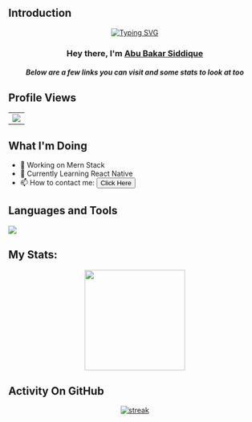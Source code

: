 ## Introduction
<p align="center">
<a href="https://git.io/typing-svg"><img src="https://readme-typing-svg.demolab.com?font=Fira+Code&pause=1000&color=F7D731&center=true&vCenter=true&random=false&width=435&lines=Front+End+Web+Developer" alt="Typing SVG" /></a>
</p>
<h3 align="center">Hey there, I'm <a href="https://github.com/abubakarnangrii">Abu Bakar Siddique</a></h3>
<h5 align="center">Below are a few links you can visit and some stats to look at too</h5>

## Profile Views
  <table>
    <tr>
      <td>
         <a href="https://github.com/abubakarnangrii"> <img src="https://komarev.com/ghpvc/?username=abubakarnangrii&style=for-the-badge&color=brightgreen"> </a>
      </td>
    </tr>
  </table>


## What I'm Doing

- 🔭 Working on Mern Stack
- 🌱 Currently Learning React Native 
- 📫 How to contact me: <a href="https://linktr.ee/abubakarnangri"><button>Click Here</button></a>

## Languages and Tools

<p align="left"> <a href="https://github.com/abubakarnangrii"><img src="https://skillicons.dev/icons?i=html,css,js,bootstrap,tailwind,react,redux,express,nodejs,mongodb,postman,ubuntu,vscode,git,github,figma"> </a> </p>

## My Stats:
<p align="center">
<img height="200px" src="https://github-readme-stats.vercel.app/api?username=abubakarnangrii&hide_border=true&show_icons=true&count_private=true&theme=gruvbox&bg_color=151515">
</p>

## Activity On GitHub

<p align="center">
  <a href="https://github.com/abubakarnangrii">      
<img title="stats" alt="streak" src="https://github-readme-streak-stats.herokuapp.com/?user=abubakarnangrii&theme=dark&hide_border=true&stroke=f53b3b"/>
</a> 
</p>



